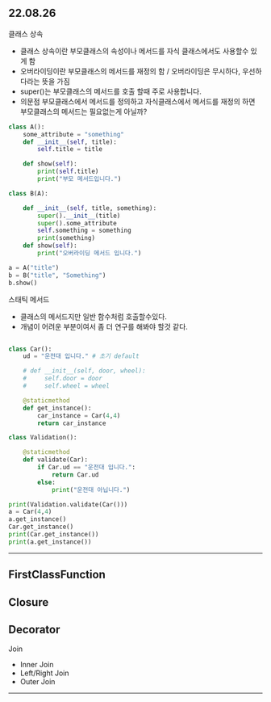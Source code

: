 22.08.26
---
클래스 상속
- 클래스 상속이란 부모클래스의 속성이나 메서드를 자식 클래스에서도 사용할수 있게 함
- 오버라이딩이란 부모클래스의 메서드를 재정의 함 / 오버라이딩은 무시하다, 우선하다라는 뜻을 가짐
- super()는 부모클래스의 메서드를 호출 할때 주로 사용합니다.
- 의문점 부모클래스에서 메서드를 정의하고 자식클래스에서 메서드를 재정의 하면 부모클래스의 메서드는 필요없는게 아닐까?

```python
class A():
    some_attribute = "something"
    def __init__(self, title):
        self.title = title

    def show(self):
        print(self.title)
        print("부모 메서드입니다.")

class B(A):

    def __init__(self, title, something):
        super().__init__(title)
        super().some_attribute
        self.something = something
        print(something)
    def show(self):
        print("오버라이딩 메서드 입니다.")

a = A("title")
b = B("title", "Something")
b.show()
```
스태틱 메서드
- 클래스의 메서드지만 일반 함수처럼 호출할수있다.
- 개념이 어려운 부분이여서 좀 더 연구를 해봐야 할것 같다.
```python

class Car():
    ud = "운전대 입니다." # 초기 default

    # def __init__(self, door, wheel):
    #     self.door = door
    #     self.wheel = wheel

    @staticmethod
    def get_instance():
        car_instance = Car(4,4)
        return car_instance

class Validation():

    @staticmethod
    def validate(Car):
        if Car.ud == "운전대 입니다.":
            return Car.ud
        else:
            print("운전대 아닙니다.")

print(Validation.validate(Car()))
a = Car(4,4)
a.get_instance()
Car.get_instance()
print(Car.get_instance())
print(a.get_instance())
```
---
FirstClassFunction
---
Closure
---
Decorator
---
Join
- Inner Join
- Left/Right Join
- Outer Join
---